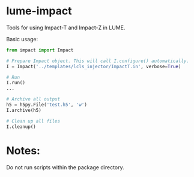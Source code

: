 # lume-impact
Tools for using Impact-T and Impact-Z in LUME.

Basic usage:
```python
from impact import Impact

# Prepare Impact object. This will call I.configure() automatically. 
I = Impact('../templates/lcls_injector/ImpactT.in', verbose=True)

# Run
I.run()
...

# Archive all output
h5 = h5py.File('test.h5', 'w')
I.archive(h5)

# Clean up all files
I.cleanup()

```


# Notes: 
Do not run scripts within the package directory.

